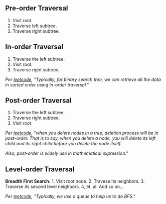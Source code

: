 ﻿## Pre-order Traversal

<ol>
<li>Visit root.</li>
<li>Traverse left subtree.</li>
<li>Traverse right subtree.</li>
</ol>

## In-order Traversal

<ol>
<li>Traverse the left subtree.</li>
<li>Visit root.</li>
<li>Traverse right subtree.</li>
</ol>

<p><i>Per <a href="https://leetcode.com/explore/learn/card/data-structure-tree/134/traverse-a-tree/992/" target="_blank">leetcode</a>, "Typically, for binary search tree, we can retrieve all the data in sorted order using in-order traversal."</i></p>

## Post-order Traversal

<ol>
<li>Traverse the left subtree.</li>
<li>Traverse right subtree.</li>
<li>Visit root.</li>
</ol>

<p><i>Per <a href="https://leetcode.com/explore/learn/card/data-structure-tree/134/traverse-a-tree/992/" target="_blank">leetcode</a>, "when you delete nodes in a tree, deletion process will be in post-order. That is to say, when you delete a node, you will delete its left child and its right child before you delete the node itself.</p>

<p>Also, post-order is widely use in mathematical expression."</i></p>

## Level-order Traversal

<p><b>Breadth First Search:</b> 1. Visit root node. 2. Travese its neighbors. 3. Traverse its second level neighbors. 4, et. al: And so on...</p>

<p><i>Per <a href="https://leetcode.com/explore/learn/card/data-structure-tree/134/traverse-a-tree/990/" target="_blank">leetcode</a>, "Typically, we use a queue to help us to do BFS."</p>


